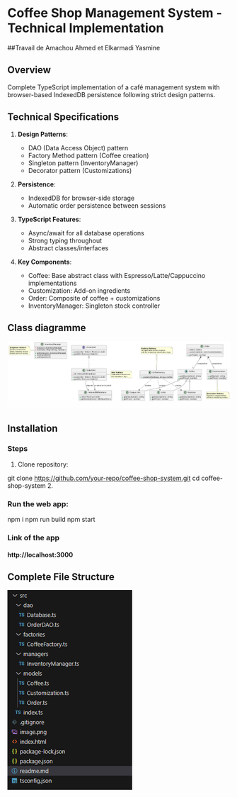 # Coffee Shop Management System - Technical Implementation

##Travail de Amachou Ahmed et Elkarmadi Yasmine 

## Overview
Complete TypeScript implementation of a café management system with browser-based IndexedDB persistence following strict design patterns.
## Technical Specifications

1. **Design Patterns**:
   - DAO (Data Access Object) pattern
   - Factory Method pattern (Coffee creation)
   - Singleton pattern (InventoryManager)
   - Decorator pattern (Customizations)

2. **Persistence**:
   - IndexedDB for browser-side storage
   - Automatic order persistence between sessions

3. **TypeScript Features**:
   - Async/await for all database operations
   - Strong typing throughout
   - Abstract classes/interfaces

4. **Key Components**:
   - Coffee: Base abstract class with Espresso/Latte/Cappuccino implementations
   - Customization: Add-on ingredients
   - Order: Composite of coffee + customizations
   - InventoryManager: Singleton stock controller

## Class diagramme

![Alt Text](images/image.png)

## Installation

### Steps
1. Clone repository:

git clone https://github.com/your-repo/coffee-shop-system.git
cd coffee-shop-system
2. 
### Run the web app:
npm i
npm run build
npm start
### Link of the app
#### http://localhost:3000

## Complete File Structure
![Alt Text](images/image2.png)
